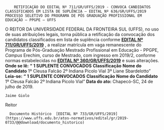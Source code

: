         RETIFICAÇÃO DO EDITAL Nº 711/GR/UFFS/2019 - CONVOCA CANDIDATOS CLASSIFICADOS EM LISTA DE SUPLÊNCIA – EDITAL Nº 636/GR/UFFS/2019 PROCESSO SELETIVO DO PROGRAMA DE PÓS GRADUAÇÃO PROFISSIONAL EM EDUCAÇÃO – PPGPE – UFFS  

 O REITOR DA UNIVERSIDADE FEDERAL DA FRONTEIRA SUL (UFFS), no uso de suas atribuições legais, torna pública a retificação da convocação dos candidatos classificados em lista de suplência conforme **[EDITAL Nº 711/GR/UFFS/2019](https://www.uffs.edu.br/atos-normativos/edital/gr/2019-0711)** , a realizar matrícula em vaga remanescente do Programa de Pós-Graduação Mestrado Profissional em Educação - PPGPE, *Campus*  Erechim, curso de Mestrado, com ingresso em 2019/2, conforme normas estabelecidas no **[EDITAL Nº 360/GR/UFFS/2019](https://www.uffs.edu.br/atos-normativos/edital/gr/2019-0360)** e suas alterações.   **Onde se lê:** **“** **1 SUPLENTE CONVOCADOS**     **Classificação**   **Nome do Candidato**     1º   Cleusa Falcão     2º   Indiana Picolo Vial     3º   Liane Sbardelotto”       **Leia-se:** **“** **1 SUPLENTE CONVOCADOS**     **Classificação**   **Nome do Candidato**     1º   Cleusa Falcão     2º   Indiana Picolo Vial”            **Data do ato:** Chapecó-SC, 24 de julho de 2019.   
 

    Jaime Giolo   
 Reitor 

      Documento Histórico  [EDITAL Nº 733/GR/UFFS/2019](https://www.uffs.edu.br/atos-normativos/edital/gr/2019-0733/@@download/documento_historico)     
      